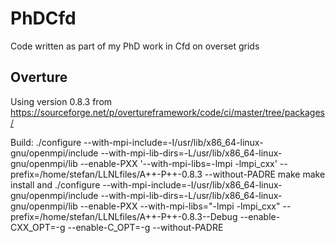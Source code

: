 # PhDCfd
Code written as part of my PhD work in Cfd on overset grids 

## Overture
Using version 0.8.3
from
https://sourceforge.net/p/overtureframework/code/ci/master/tree/packages/

Build: 
	./configure --with-mpi-include=-I/usr/lib/x86_64-linux-gnu/openmpi/include --with-mpi-lib-dirs=-L/usr/lib/x86_64-linux-gnu/openmpi/lib --enable-PXX '--with-mpi-libs=-lmpi -lmpi_cxx' --prefix=/home/stefan/LLNLfiles/A++-P++-0.8.3 --without-PADRE
	make
	make install
	and
	./configure --with-mpi-include=-I/usr/lib/x86_64-linux-gnu/openmpi/include --with-mpi-lib-dirs=-L/usr/lib/x86_64-linux-gnu/openmpi/lib --enable-PXX --with-mpi-libs="-lmpi -lmpi_cxx" --prefix=/home/stefan/LLNLfiles/A++-P++-0.8.3--Debug --enable-CXX_OPT=-g --enable-C_OPT=-g --without-PADRE
	


